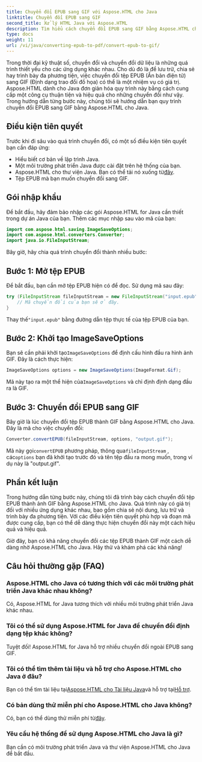 ```yaml
---
title: Chuyển đổi EPUB sang GIF với Aspose.HTML cho Java
linktitle: Chuyển đổi EPUB sang GIF
second_title: Xử lý HTML Java với Aspose.HTML
description: Tìm hiểu cách chuyển đổi EPUB sang GIF bằng Aspose.HTML cho Java. Quá trình chuyển đổi dễ dàng và hiệu quả cho mọi nhu cầu đa phương tiện của bạn.
type: docs
weight: 11
url: /vi/java/converting-epub-to-pdf/convert-epub-to-gif/
---
```


Trong thời đại kỹ thuật số, chuyển đổi và chuyển đổi dữ liệu là những quá trình thiết yếu cho các ứng dụng khác nhau. Cho dù đó là để lưu trữ, chia sẻ hay trình bày đa phương tiện, việc chuyển đổi tệp EPUB (Ấn bản điện tử) sang GIF (Định dạng trao đổi đồ họa) có thể là một nhiệm vụ có giá trị. Aspose.HTML dành cho Java đơn giản hóa quy trình này bằng cách cung cấp một công cụ thuận tiện và hiệu quả cho những chuyển đổi như vậy. Trong hướng dẫn từng bước này, chúng tôi sẽ hướng dẫn bạn quy trình chuyển đổi EPUB sang GIF bằng Aspose.HTML cho Java.

## Điều kiện tiên quyết

Trước khi đi sâu vào quá trình chuyển đổi, có một số điều kiện tiên quyết bạn cần đáp ứng:

- Hiểu biết cơ bản về lập trình Java.
- Một môi trường phát triển Java được cài đặt trên hệ thống của bạn.
-  Aspose.HTML cho thư viện Java. Bạn có thể tải nó xuống từ[đây](https://releases.aspose.com/html/java/).
- Tệp EPUB mà bạn muốn chuyển đổi sang GIF.

## Gói nhập khẩu

Để bắt đầu, hãy đảm bảo nhập các gói Aspose.HTML for Java cần thiết trong dự án Java của bạn. Thêm các mục nhập sau vào mã của bạn:

```java
import com.aspose.html.saving.ImageSaveOptions;
import com.aspose.html.converters.Converter;
import java.io.FileInputStream;
```

Bây giờ, hãy chia quá trình chuyển đổi thành nhiều bước:

## Bước 1: Mở tệp EPUB

Để bắt đầu, bạn cần mở tệp EPUB hiện có để đọc. Sử dụng mã sau đây:

```java
try (FileInputStream fileInputStream = new FileInputStream("input.epub")) {
    // Mã chuyển đổi của bạn sẽ ở đây.
}
```

 Thay thế`"input.epub"` bằng đường dẫn tệp thực tế của tệp EPUB của bạn.

## Bước 2: Khởi tạo ImageSaveOptions

 Bạn sẽ cần phải khởi tạo`ImageSaveOptions` để định cấu hình đầu ra hình ảnh GIF. Đây là cách thực hiện:

```java
ImageSaveOptions options = new ImageSaveOptions(ImageFormat.Gif);
```

 Mã này tạo ra một thể hiện của`ImageSaveOptions` và chỉ định định dạng đầu ra là GIF.

## Bước 3: Chuyển đổi EPUB sang GIF

Bây giờ là lúc chuyển đổi tệp EPUB thành GIF bằng Aspose.HTML cho Java. Đây là mã cho việc chuyển đổi:

```java
Converter.convertEPUB(fileInputStream, options, "output.gif");
```

 Mã này gọi`convertEPUB` phương pháp, thông qua`fileInputStream` , các`options` bạn đã khởi tạo trước đó và tên tệp đầu ra mong muốn, trong ví dụ này là "output.gif". 

## Phần kết luận

Trong hướng dẫn từng bước này, chúng tôi đã trình bày cách chuyển đổi tệp EPUB thành ảnh GIF bằng Aspose.HTML cho Java. Quá trình này có giá trị đối với nhiều ứng dụng khác nhau, bao gồm chia sẻ nội dung, lưu trữ và trình bày đa phương tiện. Với các điều kiện tiên quyết phù hợp và đoạn mã được cung cấp, bạn có thể dễ dàng thực hiện chuyển đổi này một cách hiệu quả và hiệu quả.

Giờ đây, bạn có khả năng chuyển đổi các tệp EPUB thành GIF một cách dễ dàng nhờ Aspose.HTML cho Java. Hãy thử và khám phá các khả năng!

## Câu hỏi thường gặp (FAQ)

### Aspose.HTML cho Java có tương thích với các môi trường phát triển Java khác nhau không?
Có, Aspose.HTML for Java tương thích với nhiều môi trường phát triển Java khác nhau.

### Tôi có thể sử dụng Aspose.HTML for Java để chuyển đổi định dạng tệp khác không?
Tuyệt đối! Aspose.HTML for Java hỗ trợ nhiều chuyển đổi ngoài EPUB sang GIF.

### Tôi có thể tìm thêm tài liệu và hỗ trợ cho Aspose.HTML cho Java ở đâu?
 Bạn có thể tìm tài liệu tại[Aspose.HTML cho Tài liệu Java](https://reference.aspose.com/html/java/)và hỗ trợ tại[Hỗ trợ](https://forum.aspose.com/).

### Có bản dùng thử miễn phí cho Aspose.HTML cho Java không?
 Có, bạn có thể dùng thử miễn phí từ[đây](https://releases.aspose.com/).

### Yêu cầu hệ thống để sử dụng Aspose.HTML cho Java là gì?
Bạn cần có môi trường phát triển Java và thư viện Aspose.HTML cho Java để bắt đầu.
